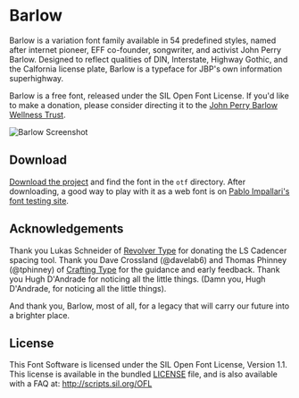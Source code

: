 # Barlow
Barlow is a variation font family available in 54 predefined styles, named after internet pioneer, EFF co-founder, songwriter, and activist John Perry Barlow. Designed to reflect qualities of DIN, Interstate, Highway Gothic, and the Calfornia license plate, Barlow is a typeface for JBP's own information superhighway. 

Barlow is a free font, released under the SIL Open Font License. If you'd like to make a donation, please consider directing it to the [John Perry Barlow Wellness Trust](https://www.johnperrybarlow-wellnesstrust.com/).

![Barlow Screenshot](https://raw.githubusercontent.com/jpt/barlow/master/Screenshot.png)

## Download

[Download the project](https://github.com/jpt/barlow/archive/master.zip) and find the font in the `otf` directory. After downloading, a good way to play with it as a web font is on [Pablo Impallari's font testing site](http://www.impallari.com/testing/).

## Acknowledgements

Thank you Lukas Schneider of [Revolver Type](http://revolvertype.com/tools/cadencer.html) for donating the LS Cadencer spacing tool. Thank you Dave Crossland (@davelab6) and Thomas Phinney (@tphinney) of [Crafting Type](http://craftingtype.com) for the guidance and early feedback. Thank you Hugh D'Andrade for noticing all the little things. (Damn you, Hugh D'Andrade, for noticing all the little things).

And thank you, Barlow, most of all, for a legacy that will carry our future into a brighter place. 

## License

This Font Software is licensed under the SIL Open Font License, Version 1.1. This license is available in the bundled [LICENSE](https://github.com/jpt/barlow/blob/master/LICENSE.md) file, and is also available with a FAQ at: http://scripts.sil.org/OFL
